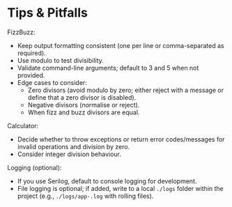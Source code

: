 # Tips & Pitfalls

FizzBuzz:
- Keep output formatting consistent (one per line or comma-separated as required).
- Use modulo to test divisibility.
- Validate command-line arguments; default to 3 and 5 when not provided.
 - Edge cases to consider:
	 - Zero divisors (avoid modulo by zero; either reject with a message or define that a zero divisor is disabled).
	 - Negative divisors (normalise or reject).
	 - When fizz and buzz divisors are equal.

Calculator:
- Decide whether to throw exceptions or return error codes/messages for invalid operations and division by zero.
- Consider integer division behaviour.

Logging (optional):
- If you use Serilog, default to console logging for development.
- File logging is optional; if added, write to a local `./logs` folder within the project (e.g., `./logs/app-.log` with rolling files).
